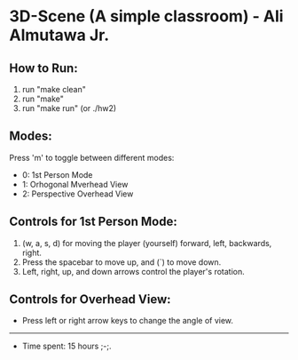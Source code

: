 # 3D-Scene (A simple classroom) - Ali Almutawa Jr.


## How to Run:
1. run "make clean"
1. run "make"
1. run "make run" (or ./hw2)


## Modes:
Press 'm' to toggle between different modes:

 - 0: 1st Person Mode
 - 1: Orhogonal Mverhead View
  - 2: Perspective Overhead View

## Controls for 1st Person Mode:
1. (w, a, s, d) for moving the player (yourself) forward, left, backwards, right.
1. Press the spacebar to move up, and (`) to move down.
1. Left, right, up, and down arrows control the player's rotation.

## Controls for Overhead View:

- Press left or right arrow keys to change the angle of view.



---
- Time spent: 15 hours ;-;.